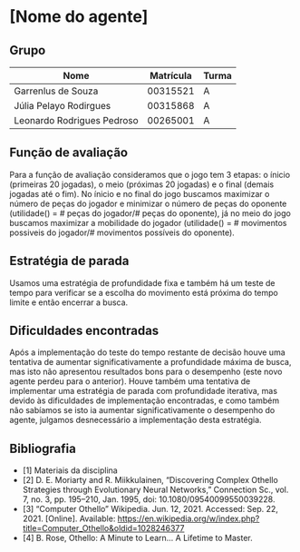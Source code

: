 # [Nome do agente]

## Grupo

| Nome                       | Matrícula | Turma |
|----------------------------|-----------|-------|
| Garrenlus de Souza         |  00315521 |     A |
| Júlia Pelayo Rodirgues     |  00315868 |     A |
| Leonardo Rodrigues Pedroso |  00265001 |     A | 

## Função de avaliação 

Para a função de avaliação consideramos que o jogo tem 3 etapas: o ínicio (primeiras 20 jogadas), o meio (próximas 20 jogadas) e o final (demais jogadas até o fim). No ínicio e no final do jogo buscamos maximizar o número de peças do jogador e minimizar o número de peças do oponente (utilidade() = # peças do jogador/# peças do oponente), já no meio do jogo buscamos maximizar a mobilidade do jogador (utilidade() = # movimentos possiveis do jogador/# movimentos possíveis do oponente).

## Estratégia de parada

Usamos uma estratégia de profundidade fixa e também há um teste de tempo para verificar se a escolha do movimento está próxima do tempo limite e então encerrar a busca. 

## Dificuldades encontradas

Após a implementação do teste do tempo restante de decisão houve uma tentativa de aumentar significativamente a profundidade máxima de busca, mas isto não apresentou resultados bons para o desempenho (este novo agente perdeu para o anterior). Houve também uma tentativa de implementar uma estratégia de parada com profundidade iterativa, mas devido às dificuldades de implementação encontradas, e como também não sabíamos se isto ia aumentar significativamente o desempenho do agente, julgamos desnecessário a implementação desta estratégia.

## Bibliografia 

- [1] Materiais da disciplina 
- [2] D. E. Moriarty and R. Miikkulainen, “Discovering Complex Othello Strategies through Evolutionary Neural Networks,” Connection Sc., vol. 7, no. 3, pp. 195–210, Jan. 1995, doi: 10.1080/09540099550039228.
- [3] “Computer Othello” Wikipedia. Jun. 12, 2021. Accessed: Sep. 22, 2021. [Online]. Available: https://en.wikipedia.org/w/index.php?title=Computer_Othello&oldid=1028246377
- [4] B. Rose, Othello: A Minute to Learn... A Lifetime to Master. 

